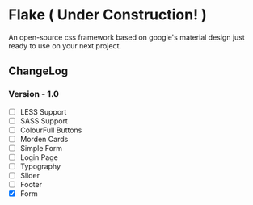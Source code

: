 # Flake ( Under Construction! )
An open-source css framework based on google's material design just ready to use on your next project.

## ChangeLog
### Version - 1.0
- [ ] LESS Support
- [ ] SASS Support
- [ ] ColourFull Buttons
- [ ] Morden Cards
- [ ] Simple Form
- [ ] Login Page
- [ ] Typography 
- [ ] Slider
- [ ] Footer
- [X] Form
